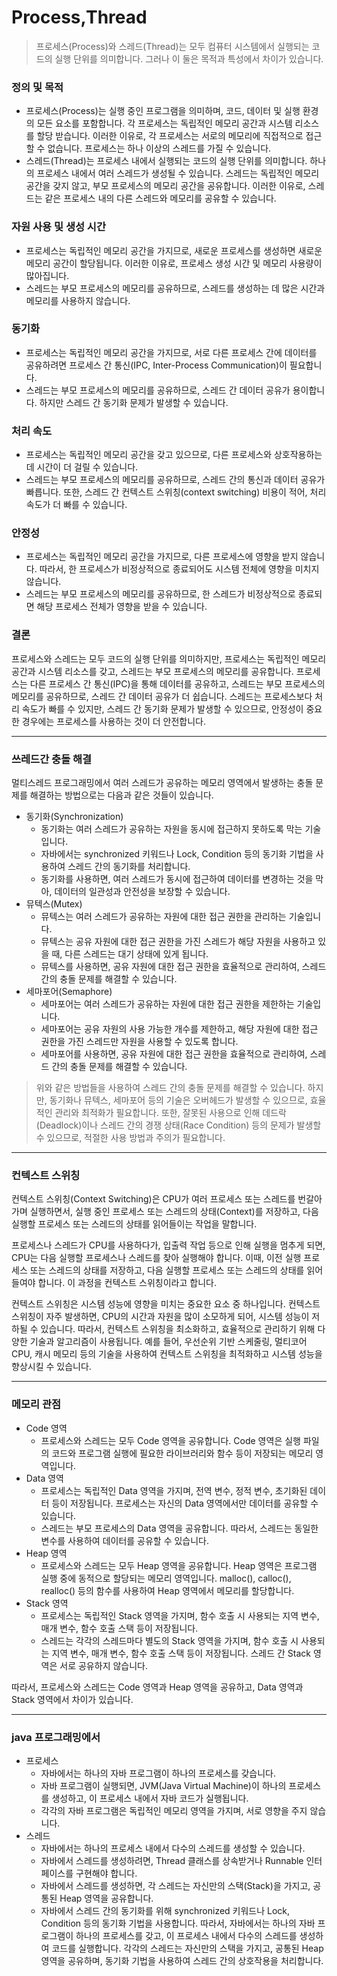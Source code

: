 # Process,Thread

> 프로세스(Process)와 스레드(Thread)는 모두 컴퓨터 시스템에서 실행되는 코드의 실행 단위를 의미합니다. 그러나 이 둘은 목적과 특성에서 차이가 있습니다.

### 정의 및 목적
- 프로세스(Process)는 실행 중인 프로그램을 의미하며, 코드, 데이터 및 실행 환경의 모든 요소를 포함합니다. 각 프로세스는 독립적인 메모리 공간과 시스템 리소스를 할당 받습니다. 이러한 이유로, 각 프로세스는 서로의 메모리에 직접적으로 접근할 수 없습니다. 프로세스는 하나 이상의 스레드를 가질 수 있습니다.
- 스레드(Thread)는 프로세스 내에서 실행되는 코드의 실행 단위를 의미합니다. 하나의 프로세스 내에서 여러 스레드가 생성될 수 있습니다. 스레드는 독립적인 메모리 공간을 갖지 않고, 부모 프로세스의 메모리 공간을 공유합니다. 이러한 이유로, 스레드는 같은 프로세스 내의 다른 스레드와 메모리를 공유할 수 있습니다.
### 자원 사용 및 생성 시간
- 프로세스는 독립적인 메모리 공간을 가지므로, 새로운 프로세스를 생성하면 새로운 메모리 공간이 할당됩니다. 이러한 이유로, 프로세스 생성 시간 및 메모리 사용량이 많아집니다.
- 스레드는 부모 프로세스의 메모리를 공유하므로, 스레드를 생성하는 데 많은 시간과 메모리를 사용하지 않습니다.
### 동기화
- 프로세스는 독립적인 메모리 공간을 가지므로, 서로 다른 프로세스 간에 데이터를 공유하려면 프로세스 간 통신(IPC, Inter-Process Communication)이 필요합니다.
- 스레드는 부모 프로세스의 메모리를 공유하므로, 스레드 간 데이터 공유가 용이합니다. 하지만 스레드 간 동기화 문제가 발생할 수 있습니다.
### 처리 속도
- 프로세스는 독립적인 메모리 공간을 갖고 있으므로, 다른 프로세스와 상호작용하는 데 시간이 더 걸릴 수 있습니다.
- 스레드는 부모 프로세스의 메모리를 공유하므로, 스레드 간의 통신과 데이터 공유가 빠릅니다. 또한, 스레드 간 컨텍스트 스위칭(context switching) 비용이 적어, 처리 속도가 더 빠를 수 있습니다.
### 안정성
- 프로세스는 독립적인 메모리 공간을 가지므로, 다른 프로세스에 영향을 받지 않습니다. 따라서, 한 프로세스가 비정상적으로 종료되어도 시스템 전체에 영향을 미치지 않습니다.
- 스레드는 부모 프로세스의 메모리를 공유하므로, 한 스레드가 비정상적으로 종료되면 해당 프로세스 전체가 영향을 받을 수 있습니다.

### 결론
프로세스와 스레드는 모두 코드의 실행 단위를 의미하지만, 프로세스는 독립적인 메모리 공간과 시스템 리소스를 갖고, 스레드는 부모 프로세스의 메모리를 공유합니다.
프로세스는 다른 프로세스 간 통신(IPC)을 통해 데이터를 공유하고, 스레드는 부모 프로세스의 메모리를 공유하므로, 스레드 간 데이터 공유가 더 쉽습니다.
스레드는 프로세스보다 처리 속도가 빠를 수 있지만, 스레드 간 동기화 문제가 발생할 수 있으므로, 안정성이 중요한 경우에는 프로세스를 사용하는 것이 더 안전합니다.


***
### 쓰레드간 충돌 해결

멀티스레드 프로그래밍에서 여러 스레드가 공유하는 메모리 영역에서 발생하는 충돌 문제를 해결하는 방법으로는 다음과 같은 것들이 있습니다.

- 동기화(Synchronization)
  - 동기화는 여러 스레드가 공유하는 자원을 동시에 접근하지 못하도록 막는 기술입니다.
  - 자바에서는 synchronized 키워드나 Lock, Condition 등의 동기화 기법을 사용하여 스레드 간의 동기화를 처리합니다.
  - 동기화를 사용하면, 여러 스레드가 동시에 접근하여 데이터를 변경하는 것을 막아, 데이터의 일관성과 안전성을 보장할 수 있습니다.
- 뮤텍스(Mutex)
  - 뮤텍스는 여러 스레드가 공유하는 자원에 대한 접근 권한을 관리하는 기술입니다.
  - 뮤텍스는 공유 자원에 대한 접근 권한을 가진 스레드가 해당 자원을 사용하고 있을 때, 다른 스레드는 대기 상태에 있게 됩니다.
  - 뮤텍스를 사용하면, 공유 자원에 대한 접근 권한을 효율적으로 관리하여, 스레드 간의 충돌 문제를 해결할 수 있습니다.
- 세마포어(Semaphore)
  - 세마포어는 여러 스레드가 공유하는 자원에 대한 접근 권한을 제한하는 기술입니다.
  - 세마포어는 공유 자원의 사용 가능한 개수를 제한하고, 해당 자원에 대한 접근 권한을 가진 스레드만 자원을 사용할 수 있도록 합니다.
  - 세마포어를 사용하면, 공유 자원에 대한 접근 권한을 효율적으로 관리하여, 스레드 간의 충돌 문제를 해결할 수 있습니다.

>위와 같은 방법들을 사용하여 스레드 간의 충돌 문제를 해결할 수 있습니다. 하지만, 동기화나 뮤텍스, 세마포어 등의 기술은 오버헤드가 발생할 수 있으므로, 효율적인 관리와 최적화가 필요합니다. 또한, 잘못된 사용으로 인해 데드락(Deadlock)이나 스레드 간의 경쟁 상태(Race Condition) 등의 문제가 발생할 수 있으므로, 적절한 사용 방법과 주의가 필요합니다.


***
### 컨텍스트 스위칭

컨텍스트 스위칭(Context Switching)은 CPU가 여러 프로세스 또는 스레드를 번갈아 가며 실행하면서, 실행 중인 프로세스 또는 스레드의 상태(Context)를 저장하고, 다음 실행할 프로세스 또는 스레드의 상태를 읽어들이는 작업을 말합니다.

프로세스나 스레드가 CPU를 사용하다가, 입출력 작업 등으로 인해 실행을 멈추게 되면, CPU는 다음 실행할 프로세스나 스레드를 찾아 실행해야 합니다. 이때, 이전 실행 프로세스 또는 스레드의 상태를 저장하고, 다음 실행할 프로세스 또는 스레드의 상태를 읽어들여야 합니다. 이 과정을 컨텍스트 스위칭이라고 합니다.

컨텍스트 스위칭은 시스템 성능에 영향을 미치는 중요한 요소 중 하나입니다. 컨텍스트 스위칭이 자주 발생하면, CPU의 시간과 자원을 많이 소모하게 되어, 시스템 성능이 저하될 수 있습니다. 따라서, 컨텍스트 스위칭을 최소화하고, 효율적으로 관리하기 위해 다양한 기술과 알고리즘이 사용됩니다. 예를 들어, 우선순위 기반 스케줄링, 멀티코어 CPU, 캐시 메모리 등의 기술을 사용하여 컨텍스트 스위칭을 최적화하고 시스템 성능을 향상시킬 수 있습니다.

***

### 메모리 관점 

- Code 영역
  - 프로세스와 스레드는 모두 Code 영역을 공유합니다. Code 영역은 실행 파일의 코드와 프로그램 실행에 필요한 라이브러리와 함수 등이 저장되는 메모리 영역입니다.
- Data 영역
  - 프로세스는 독립적인 Data 영역을 가지며, 전역 변수, 정적 변수, 초기화된 데이터 등이 저장됩니다. 프로세스는 자신의 Data 영역에서만 데이터를 공유할 수 있습니다.
  - 스레드는 부모 프로세스의 Data 영역을 공유합니다. 따라서, 스레드는 동일한 변수를 사용하여 데이터를 공유할 수 있습니다.
- Heap 영역
  - 프로세스와 스레드는 모두 Heap 영역을 공유합니다. Heap 영역은 프로그램 실행 중에 동적으로 할당되는 메모리 영역입니다. malloc(), calloc(), realloc() 등의 함수를 사용하여 Heap 영역에서 메모리를 할당합니다.
- Stack 영역
  - 프로세스는 독립적인 Stack 영역을 가지며, 함수 호출 시 사용되는 지역 변수, 매개 변수, 함수 호출 스택 등이 저장됩니다.
  - 스레드는 각각의 스레드마다 별도의 Stack 영역을 가지며, 함수 호출 시 사용되는 지역 변수, 매개 변수, 함수 호출 스택 등이 저장됩니다. 스레드 간 Stack 영역은 서로 공유하지 않습니다.
  
따라서, 프로세스와 스레드는 Code 영역과 Heap 영역을 공유하고, Data 영역과 Stack 영역에서 차이가 있습니다.

***
### java 프로그래밍에서

- 프로세스
  - 자바에서는 하나의 자바 프로그램이 하나의 프로세스를 갖습니다.
  - 자바 프로그램이 실행되면, JVM(Java Virtual Machine)이 하나의 프로세스를 생성하고, 이 프로세스 내에서 자바 코드가 실행됩니다.
  - 각각의 자바 프로그램은 독립적인 메모리 영역을 가지며, 서로 영향을 주지 않습니다.
- 스레드
  - 자바에서는 하나의 프로세스 내에서 다수의 스레드를 생성할 수 있습니다.
  - 자바에서 스레드를 생성하려면, Thread 클래스를 상속받거나 Runnable 인터페이스를 구현해야 합니다.
  - 자바에서 스레드를 생성하면, 각 스레드는 자신만의 스택(Stack)을 가지고, 공통된 Heap 영역을 공유합니다.
  - 자바에서 스레드 간의 동기화를 위해 synchronized 키워드나 Lock, Condition 등의 동기화 기법을 사용합니다.
따라서, 자바에서는 하나의 자바 프로그램이 하나의 프로세스를 갖고, 이 프로세스 내에서 다수의 스레드를 생성하여 코드를 실행합니다. 각각의 스레드는 자신만의 스택을 가지고, 공통된 Heap 영역을 공유하며, 동기화 기법을 사용하여 스레드 간의 상호작용을 처리합니다.
